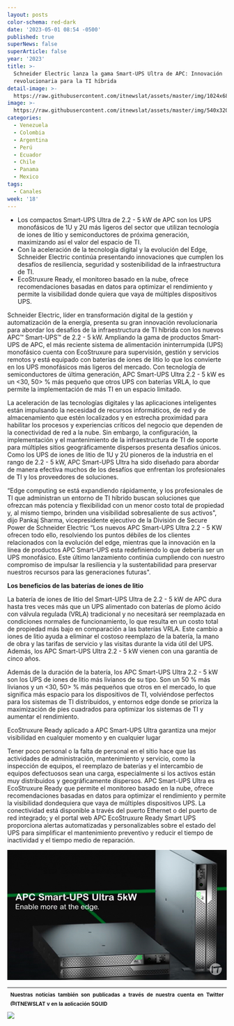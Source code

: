 ```yaml
---
layout: posts
color-schema: red-dark
date: '2023-05-01 08:54 -0500'
published: true
superNews: false
superArticle: false
year: '2023'
title: >-
  Schneider Electric lanza la gama Smart-UPS Ultra de APC: Innovación
  revolucionaria para la TI híbrida
detail-image: >-
  https://raw.githubusercontent.com/itnewslat/assets/master/img/1024x680/apc-smart-ups-g.jpg
image: >-
  https://raw.githubusercontent.com/itnewslat/assets/master/img/540x320/apc-smart-ups-p.jpg
categories:
  - Venezuela
  - Colombia
  - Argentina
  - Perú
  - Ecuador
  - Chile
  - Panama
  - Mexico
tags:
  - Canales
week: '18'
---
```

- Los compactos Smart-UPS Ultra de 2.2 - 5 kW de APC son los UPS monofásicos de 1U y 2U más ligeros del sector que utilizan tecnología de iones de litio y semiconductores de próxima generación, maximizando así el valor del espacio de TI.
- Con la aceleración de la tecnología digital y la evolución del Edge, Schneider Electric continúa presentando innovaciones que cumplen los desafíos de resiliencia, seguridad y sostenibilidad de la infraestructura de TI.
- EcoStruxure Ready, el monitoreo basado en la nube, ofrece recomendaciones basadas en datos para optimizar el rendimiento y permite la visibilidad donde quiera que vaya de múltiples dispositivos UPS.

Schneider  Electric, líder en transformación digital de la gestión  y  automatización  de  la  energía,  presenta su gran  innovación  revolucionaria para abordar los desafíos de la infraestructura de TI híbrida con los nuevos APC™ Smart-UPS™ de 2.2 - 5 kW. Ampliando la gama de productos Smart-UPS de APC, el más reciente sistema de alimentación ininterrumpida (UPS) monofásico cuenta con EcoStruxure para supervisión, gestión y servicios remotos y está equipado con baterías de iones de litio lo que los convierte en los UPS monofásicos más ligeros  del mercado. Con tecnología de semiconductores de última generación, APC Smart-UPS Ultra 2.2 - 5 kW es un <30, 50> % más  pequeño  que otros UPS  con baterías VRLA,  lo  que  permite  la implementación de más TI en un espacio limitado.

La aceleración de las tecnologías digitales y las aplicaciones inteligentes están impulsando la necesidad de recursos informáticos, de red y de almacenamiento que estén localizados y en estrecha proximidad para habilitar los procesos  y  experiencias  críticos  del  negocio  que dependen de la conectividad de red a la nube. Sin embargo, la configuración, la implementación y el mantenimiento de la infraestructura de TI de soporte para múltiples sitios geográficamente dispersos presenta desafíos únicos. Como los UPS de iones de litio de 1U y 2U pioneros de la industria en el rango de 2.2 - 5 kW, APC Smart-UPS Ultra ha sido diseñado para abordar de manera efectiva muchos de los desafíos que enfrentan los profesionales de TI y los proveedores de soluciones.

“Edge computing se está expandiendo rápidamente, y los profesionales de TI que administran un entorno de TI híbrido buscan soluciones que ofrezcan más potencia y flexibilidad con un menor costo  total  de  propiedad  y,  al  mismo  tiempo,  brinden  una  visibilidad sobresaliente de sus activos", dijo Pankaj Sharma, vicepresidente ejecutivo de la División de Secure Power de Schneider Electric  “Los  nuevos  APC  Smart-UPS  Ultra  2.2 - 5  KW ofrecen todo ello, resolviendo los puntos débiles de los clientes relacionados con la evolución del edge, mientras que la innovación  en  la  línea  de  productos  APC  Smart-UPS esta redefiniendo lo que debería ser un UPS monofásico. Este último lanzamiento continúa cumpliendo con nuestro compromiso de impulsar la resiliencia y la sustentabilidad para preservar nuestros recursos para las generaciones futuras".

**Los beneficios de las baterías de iones de litio**

La batería de iones de litio del Smart-UPS Ultra de 2.2 - 5 kW de APC dura hasta tres veces más que un UPS  alimentado  con  baterías de plomo ácido con válvula regulada  (VRLA)  tradicional  y no necesitará ser reemplazada en condiciones normales de funcionamiento, lo que resulta en un costo total de propiedad más bajo en comparación a las baterías VRLA. Este cambio a iones de litio ayuda a eliminar el costoso reemplazo de la batería, la mano de obra y las tarifas de servicio y las visitas durante la vida útil del UPS. Además, los APC Smart-UPS Ultra 2.2 - 5 kW vienen con una garantía de cinco años.

Además de la duración de la batería, los APC Smart-UPS Ultra 2.2 - 5 kW son los UPS de iones de  litio  más livianos de su tipo. Son un 50 % más livianos y un <30, 50> % más pequeños que otros en el mercado, lo que significa más espacio para los dispositivos de TI, volviéndose perfectos para los sistemas de TI distribuidos, y entornos edge donde se prioriza la maximización de pies cuadrados para optimizar los sistemas de TI y aumentar el rendimiento.

EcoStruxure Ready aplicado a APC Smart-UPS Ultra garantiza una mejor visibilidad en cualquier momento y en cualquier lugar

Tener poco personal o la falta de personal en el sitio hace que las actividades de administración, mantenimiento y servicio, como la inspección de equipos, el reemplazo de baterías y el intercambio de equipos defectuosos sean una carga, especialmente si los activos están muy distribuidos y geográficamente dispersos. APC Smart-UPS Ultra es EcoStruxure Ready que permite el monitoreo basado en la nube, ofrece recomendaciones basadas en datos para optimizar el rendimiento y permite la visibilidad dondequiera que vaya de múltiples dispositivos UPS. La conectividad está disponible a través del puerto Ethernet o del puerto de red integrado; y el portal web APC EcoStruxure Ready Smart UPS proporciona  alertas  automatizadas  y  personalizables  sobre  el  estado  del  UPS para simplificar el  mantenimiento  preventivo  y  reducir  el  tiempo  de  inactividad  y  el  tiempo medio de reparación.

![](https://raw.githubusercontent.com/itnewslat/assets/master/img/540x320/apc-smart-ups-p.jpg)

<table style="height: 42px;" width="569">
<tbody>
<tr>
<td style="text-align: justify;"><sub><strong>Nuestras noticias también son publicadas a través de nuestra cuenta en Twitter <a href="https://twitter.com/itnewslat?lang=es">@ITNEWSLAT</a> y en la aplicación <a href="https://squidapp.co/en/">SQUID</a></strong></sub></td>
</tr>
</tbody>
</table>
<img src="https://tracker.metricool.com/c3po.jpg?hash=56f88a41e39ab42c063cc51676587a04"/>